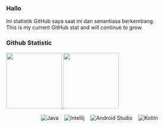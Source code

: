 ### Hallo 
Ini statistik GitHub saya saat ini dan senantiasa berkembang.<br>
This is my current GitHub stat and will continue to grow.<br>
### Github Statistic
<p align="left">
<a href="https://github.com/RadBile2022">
  <img height="150em" src="https://github-readme-stats-eight-theta.vercel.app/api?username=RadBile2022&show_icons=true&theme=algolia&include_all_commits=true&count_private=true"/>
  <img height="150em" src="https://github-readme-stats-eight-theta.vercel.app/api/top-langs/?username=RadBile2022&layout=compact&langs_count=8&theme=algolia"/>
</a>
</p>


<div align="center">
    <img gravity="center" alt="Java" src="https://img.shields.io/badge/java-%23F24E1E.svg?style=for-the-badge&logo=java&logoColor=white" />&nbsp;&nbsp;&nbsp;
      <img gravity="center" alt="Intellij" src="https://img.shields.io/badge/intellij-%23039BE5.svg?style=for-the-badge&logo=intellij" />&nbsp;&nbsp;&nbsp;
    <img gravity="center" alt="Android Studio" src="https://img.shields.io/badge/Android%20Studio-3DDC84.svg?style=for-the-badge&logo=android-studio&logoColor=white" />&nbsp;&nbsp;&nbsp;
    <img gravity="center" alt="Kotlin" src="https://img.shields.io/badge/kotlin-B125EA.svg?style=for-the-badge&logo=kotlin&logoColor=white" />

</div>
